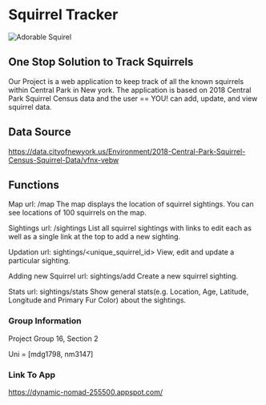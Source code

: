 # Squirrel Tracker

![Adorable Squirel ](https://user-images.githubusercontent.com/56944956/70470451-e1d19900-1a7f-11ea-8af1-b39bddc81373.jpg)


## One Stop Solution to Track Squirrels
Our Project is a web application to keep track of all the known squirrels within Central Park in New york. The application is based on 2018 Central Park Squirrel Census data and the user == YOU! can add, update, and view squirrel data. 

## Data Source
https://data.cityofnewyork.us/Environment/2018-Central-Park-Squirrel-Census-Squirrel-Data/vfnx-vebw

## Functions

Map
url: /map
The map displays the location of squirrel sightings. You can see locations of 100 squirrels on the map.

Sightings
url: /sightings
List all squirrel sightings with links to edit each as well as a single link at the top to add a new sighting.

Updation
url: sightings/<unique_squirrel_id>
View, edit and update a particular sighting.

Adding new Squirrel
url: sightings/add
Create a new squirrel sighting.

Stats
url: sightings/stats
Show general stats(e.g. Location, Age, Latitude, Longitude and Primary Fur Color) about the sightings.


### Group Information
Project Group 16, Section 2

Uni = [mdg1798, nm3147]

### Link To App
https://dynamic-nomad-255500.appspot.com/



